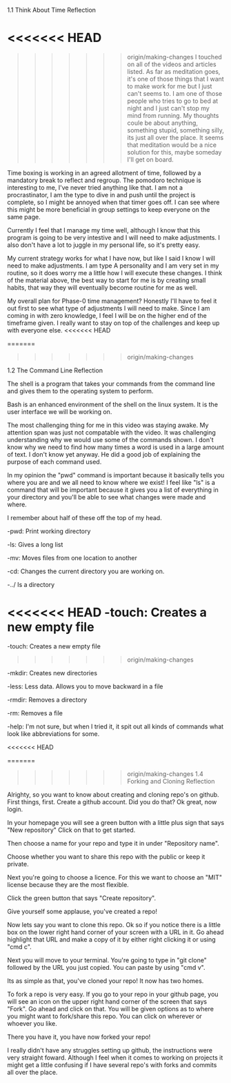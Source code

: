
1.1 Think About Time Reflection

<<<<<<< HEAD
=======

>>>>>>> origin/making-changes
I touched on all of the videos and articles listed. As far as meditation goes, it's one of those things that I want to make work for me but I just can't seems to. I am one of those people who tries to go to bed at night and I just can't stop my mind from running. My thoughts coule be about anything, something stupid, something silly, its just all over the place. It seems that meditation would be a nice solution for this, maybe someday I'll get on board. 

Time boxing is working in an agreed allotment of time, followed by a mandatory break to reflect and regroup. The pomodoro technique is interesting to me, I've never tried anything like that. I am not a procrastinator, I am the type to dive in and push until the project is complete, so I might be annoyed when that timer goes off. I can see where this might be more beneficial in group settings to keep everyone on the same page.


Currently I feel that I manage my time well, although I know that this program is going to be very intestive and I will need to make adjustments. I also don't have a lot to juggle in my personal life, so it's pretty easy.

My current strategy works for what I have now, but like I said I know I will need to make adjustments. I am type A personality and I am very set in my routine, so it does worry me a little how I will execute these changes. I think of the material above, the best way to start for me is by creating small habits, that way they will eventually become routine for me as well. 

My overall plan for Phase-0 time management? Honestly I'll have to feel it out first to see what type of adjustments I will need to make. Since I am coming in with zero knowledge, I feel I will be on the higher end of the timeframe given. I really want to stay on top of the challenges and keep up with everyone else.
<<<<<<< HEAD

=======
>>>>>>> origin/making-changes

1.2 The Command Line Reflection

The shell is a program that takes your commands from the command line and gives them to the operating system to perform. 

Bash is an enhanced environment of the shell on the linux system. It is the user interface we will be working on.

The most challenging thing for me in this video was staying awake. My attention span was just not compatable with the video. It was challenging understanding why we would use some of the commands shown. I don't know why we need to find how many times a word is used in a large amount of text. I don't know yet anyway. He did a good job of explaining the purpose of each command used.

In my opinion the "pwd" command is important because it basically tells you where you are and we all need to know where we exist! I feel like "ls" is a command that will be important because it gives you a list of everything in your directory and you'll be able to see what changes were made and where.

I remember about half of these off the top of my head.


-pwd: Print working directory

-ls: Gives a long list

-mv: Moves files from one location to another

-cd: Changes the current directory you are working on.

-../ Is a directory

<<<<<<< HEAD
-touch: Creates a new empty file 
=======
-touch: Creates a new empty file
>>>>>>> origin/making-changes

-mkdir: Creates new directories

-less: Less data. Allows you to move backward in a file

-rmdir: Removes a directory

-rm: Removes a file

-help: I'm not sure, but when I tried it, it spit out all kinds of commands what look like abbreviations for some.

<<<<<<< HEAD

=======
>>>>>>> origin/making-changes
1.4 Forking and Cloning Reflection  


Alrighty, so you want to know about creating and cloning repo's on github. First things, first. Create a github account. Did you do that? Ok great, now login. 

In your homepage you will see a green button with a little plus sign that says "New repository" Click on that to get started.

Then choose a name for your repo and type it in under "Repository name".

Choose whether you want to share this repo with the public or keep it private.

Next you're going to choose a licence. For this we want to choose an "MIT" license because they are the most flexible.

Click the green button that says "Create repository". 

Give yourself some applause, you've created a repo!

Now lets say you want to clone this repo. Ok so if you notice there is a little box on the lower right hand corner of your screen with a URL in it. Go ahead highlight that URL  and make a copy of it by either right clicking it or using "cmd c". 

Next you will move to your terminal. You're going to type in "git clone" followed by the URL you just copied. You can paste by using "cmd v". 

Its as simple as that, you've cloned your repo! It now has two homes.

To fork a repo is very easy. If you go to your repo in your github page, you will see an icon on the upper right hand corner of the screen that says "Fork". Go ahead and click on that. You will be given options as to where you might want to fork/share this repo. You can click on wherever or whoever you like. 

There you have it, you have now forked your repo!


I really didn't have any struggles setting up github, the instructions were very straight foward. Although I feel when it comes to working on projects it might get a little confusing if I have several repo's with forks and commits all over the place.